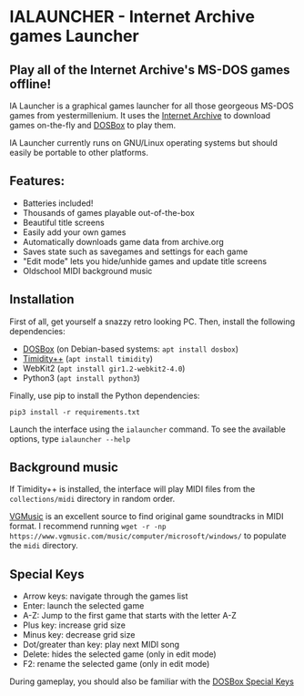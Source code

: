 IALAUNCHER - Internet Archive games Launcher
============================================

Play all of the Internet Archive's MS-DOS games offline!
--------------------------------------------------------

IA Launcher is a graphical games launcher for all those georgeous
MS-DOS games from yestermillenium. It uses the [Internet
Archive](https://archive.org/) to download games on-the-fly
and [DOSBox](https://www.dosbox.com/) to play them.

IA Launcher currently runs on GNU/Linux operating systems but should
easily be portable to other platforms.

Features:
---------

- Batteries included!
- Thousands of games playable out-of-the-box
- Beautiful title screens
- Easily add your own games
- Automatically downloads game data from archive.org
- Saves state such as savegames and settings for each game
- "Edit mode" lets you hide/unhide games and update title screens
- Oldschool MIDI background music

Installation
------------

First of all, get yourself a snazzy retro looking PC. Then, install
the following dependencies:

- [DOSBox](https://www.dosbox.com/) (on Debian-based systems: `apt
  install dosbox`)
- [Timidity++](http://timidity.sourceforge.net/) (`apt install
  timidity`)
- WebKit2 (`apt install gir1.2-webkit2-4.0`)
- Python3 (`apt install python3`)

Finally, use pip to install the Python dependencies:

    pip3 install -r requirements.txt

Launch the interface using the `ialauncher` command. To see the
available options, type `ialauncher --help`

Background music
----------------

If Timidity++ is installed, the interface will play MIDI files from
the `collections/midi` directory in random order.

[VGMusic](https://www.vgmusic.com/) is an excellent source to find
original game soundtracks in MIDI format. I recommend running `wget -r
-np https://www.vgmusic.com/music/computer/microsoft/windows/` to
populate the `midi` directory.

Special Keys
------------

- Arrow keys: navigate through the games list
- Enter: launch the selected game
- A-Z: Jump to the first game that starts with the letter A-Z
- Plus key: increase grid size
- Minus key: decrease grid size
- Dot/greater than key: play next MIDI song
- Delete: hides the selected game (only in edit mode)
- F2: rename the selected game (only in edit mode)

During gameplay, you should also be familiar with the [DOSBox Special
Keys](https://www.dosbox.com/wiki/Special_Keys)
